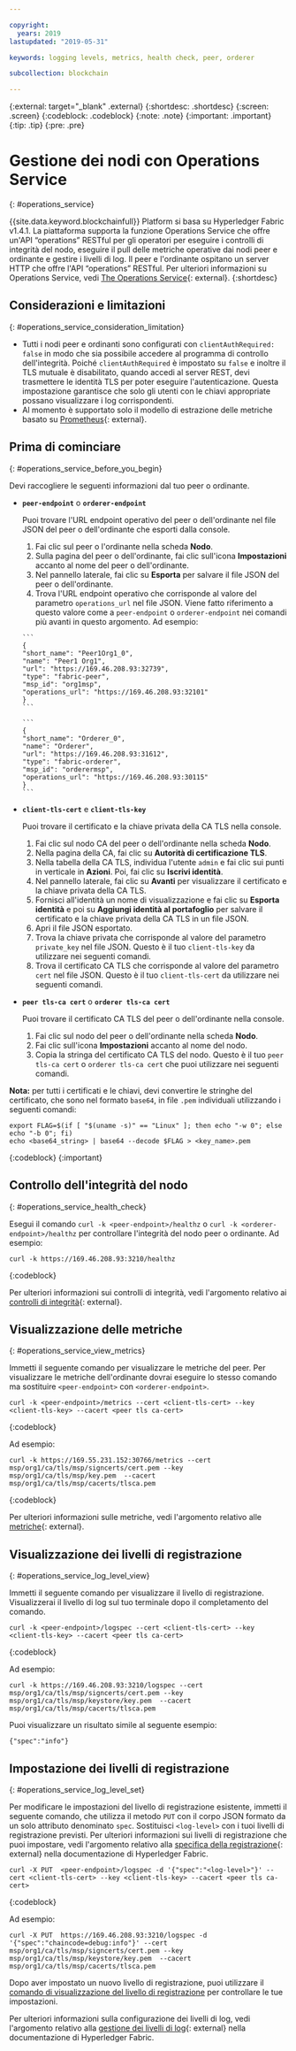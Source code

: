 ```yaml
---

copyright:
  years: 2019
lastupdated: "2019-05-31"

keywords: logging levels, metrics, health check, peer, orderer

subcollection: blockchain

---
```


{:external: target="_blank" .external}
{:shortdesc: .shortdesc}
{:screen: .screen}
{:codeblock: .codeblock}
{:note: .note}
{:important: .important}
{:tip: .tip}
{:pre: .pre}

# Gestione dei nodi con Operations Service
{: #operations_service}

{{site.data.keyword.blockchainfull}} Platform si basa su Hyperledger Fabric v1.4.1. La piattaforma supporta la funzione Operations Service che offre un'API “operations” RESTful per gli operatori per eseguire i controlli di integrità del nodo, eseguire il pull delle metriche operative dai nodi peer e ordinante e gestire i livelli di log. Il peer e l'ordinante ospitano un server HTTP che offre l'API “operations” RESTful.  Per ulteriori informazioni su Operations Service, vedi [The Operations Service](https://hyperledger-fabric.readthedocs.io/en/release-1.4/operations_service.html){: external}.
{:shortdesc}


## Considerazioni e limitazioni
{: #operations_service_consideration_limitation}

- Tutti i nodi peer e ordinanti sono configurati con `clientAuthRequired: false` in modo che sia possibile accedere al programma di controllo dell'integrità. Poiché `clientAuthRequired` è impostato su `false` e inoltre il TLS mutuale è disabilitato, quando accedi al server REST, devi trasmettere le identità TLS per poter eseguire l'autenticazione. Questa impostazione garantisce che solo gli utenti con le chiavi appropriate possano visualizzare i log corrispondenti.
- Al momento è supportato solo il modello di estrazione delle metriche basato su [Prometheus](https://hyperledger-fabric.readthedocs.io/en/release-1.4/operations_service.html#prometheus){: external}.

## Prima di cominciare
{: #operations_service_before_you_begin}

Devi raccogliere le seguenti informazioni dal tuo peer o ordinante.

- **`peer-endpoint`** o **`orderer-endpoint`**

  Puoi trovare l'URL endpoint operativo del peer o dell'ordinante nel file JSON del peer o dell'ordinante che esporti dalla console.

    1. Fai clic sul peer o l'ordinante nella scheda **Nodo**.
    2. Sulla pagina del peer o dell'ordinante, fai clic sull'icona **Impostazioni** accanto al nome del peer o dell'ordinante.
    3. Nel pannello laterale, fai clic su **Esporta** per salvare il file JSON del peer o dell'ordinante.
    4. Trova l'URL endpoint operativo che corrisponde al valore del parametro `operations_url` nel file JSON. Viene fatto riferimento a questo valore come a `peer-endpoint` o `orderer-endpoint` nei comandi più avanti in questo argomento. Ad esempio:

      ```
      {
      "short_name": "Peer1Org1_0",
      "name": "Peer1 Org1",
      "url": "https://169.46.208.93:32739",
      "type": "fabric-peer",
      "msp_id": "org1msp",
      "operations_url": "https://169.46.208.93:32101"
      }
      ```

      ```
      {
      "short_name": "Orderer_0",
      "name": "Orderer",
      "url": "https://169.46.208.93:31612",
      "type": "fabric-orderer",
      "msp_id": "orderermsp",
      "operations_url": "https://169.46.208.93:30115"
      }
      ```

- **`client-tls-cert`** e **`client-tls-key`**

  Puoi trovare il certificato e la chiave privata della CA TLS nella console.

  1. Fai clic sul nodo CA del peer o dell'ordinante nella scheda **Nodo**.
  2. Nella pagina della CA, fai clic su **Autorità di certificazione TLS**.
  3. Nella tabella della CA TLS, individua l'utente `admin` e fai clic sui punti in verticale in **Azioni**. Poi, fai clic su **Iscrivi identità**.
  4. Nel pannello laterale, fai clic su **Avanti** per visualizzare il certificato e la chiave privata della CA TLS.
  5. Fornisci all'identità un nome di visualizzazione e fai clic su **Esporta identità** e poi su **Aggiungi identità al portafoglio** per salvare il certificato e la chiave privata della CA TLS in un file JSON.
  6. Apri il file JSON esportato.
  7. Trova la chiave privata che corrisponde al valore del parametro `private_key` nel file JSON. Questo è il tuo `client-tls-key` da utilizzare nei seguenti comandi.
  8. Trova il certificato CA TLS che corrisponde al valore del parametro `cert` nel file JSON. Questo è il tuo `client-tls-cert` da utilizzare nei seguenti comandi.

- **`peer tls-ca cert`** o **`orderer tls-ca cert`**

  Puoi trovare il certificato CA TLS del peer o dell'ordinante nella console.

  1. Fai clic sul nodo del peer o dell'ordinante nella scheda **Nodo**.
  2. Fai clic sull'icona **Impostazioni** accanto al nome del nodo.
  3. Copia la stringa del certificato CA TLS del nodo. Questo è il tuo `peer tls-ca cert` o `orderer tls-ca cert` che puoi utilizzare nei seguenti comandi.

**Nota:** per tutti i certificati e le chiavi, devi convertire le stringhe del certificato, che sono nel formato `base64`, in file `.pem` individuali utilizzando i seguenti comandi:
  ```
  export FLAG=$(if [ "$(uname -s)" == "Linux" ]; then echo "-w 0"; else echo "-b 0"; fi)
  echo <base64_string> | base64 --decode $FLAG > <key_name>.pem
  ```
  {:codeblock}
{:important}


## Controllo dell'integrità del nodo
{: #operations_service_health_check}

Esegui il comando `curl -k <peer-endpoint>/healthz` o `curl -k <orderer-endpoint>/healthz` per controllare l'integrità del nodo peer o ordinante. Ad esempio:

```
curl -k https://169.46.208.93:3210/healthz
```
{:codeblock}

Per ulteriori informazioni sui controlli di integrità, vedi l'argomento relativo ai [controlli di integrità](https://hyperledger-fabric.readthedocs.io/en/release-1.4/operations_service.html#health-checks){: external}.


## Visualizzazione delle metriche
{: #operations_service_view_metrics}

Immetti il seguente comando per visualizzare le metriche del peer. Per visualizzare le metriche dell'ordinante dovrai eseguire lo stesso comando ma sostituire `<peer-endpoint>` con `<orderer-endpoint>`.

```
curl -k <peer-endpoint>/metrics --cert <client-tls-cert> --key <client-tls-key> --cacert <peer tls ca-cert>
```
{:codeblock}

Ad esempio:

```
curl -k https://169.55.231.152:30766/metrics --cert msp/org1/ca/tls/msp/signcerts/cert.pem --key msp/org1/ca/tls/msp/key.pem  --cacert msp/org1/ca/tls/msp/cacerts/tlsca.pem
```
{:codeblock}


Per ulteriori informazioni sulle metriche, vedi l'argomento relativo alle [metriche](https://hyperledger-fabric.readthedocs.io/en/release-1.4/operations_service.html#metrics){: external}.


## Visualizzazione dei livelli di registrazione
{: #operations_service_log_level_view}

Immetti il seguente comando per visualizzare il livello di registrazione. Visualizzerai il livello di log sul tuo terminale dopo il completamento del comando.

```
curl -k <peer-endpoint>/logspec --cert <client-tls-cert> --key <client-tls-key> --cacert <peer tls ca-cert>
```
{:codeblock}

Ad esempio:
```
curl -k https://169.46.208.93:3210/logspec --cert msp/org1/ca/tls/msp/signcerts/cert.pem --key msp/org1/ca/tls/msp/keystore/key.pem  --cacert msp/org1/ca/tls/msp/cacerts/tlsca.pem
```

<!--
```
curl https://169.46.208.93:3210/logspec --cert temp/1mycluster-test-32240/msp/org1/ca/tls/msp/signcerts/cert.pem --key temp/1mycluster-test-32240/msp/org1/ca/tls/msp/keystore/3fb20abb935f88b83a8da68317a44a4fa0953d7ec6d06bb19a6fc3979a603095_sk  --cacert temp/1mycluster-test-32240/msp/org1/ca/tls/msp/cacerts/169-55-231-152-30021-tlsca.pem
```
-->

Puoi visualizzare un risultato simile al seguente esempio:

```
{"spec":"info"}
```

## Impostazione dei livelli di registrazione
{: #operations_service_log_level_set}

Per modificare le impostazioni del livello di registrazione esistente, immetti il seguente comando, che utilizza il metodo `PUT` con il corpo JSON formato da un solo attributo denominato `spec`. Sostituisci `<log-level>` con i tuoi livelli di registrazione previsti. Per ulteriori informazioni sui livelli di registrazione che puoi impostare, vedi l'argomento relativo alla [specifica della registrazione](https://hyperledger-fabric.readthedocs.io/en/release-1.4/logging-control.html#logging-specification){: external} nella documentazione di Hyperledger Fabric.

```
curl -X PUT  <peer-endpoint>/logspec -d '{"spec":"<log-level>"}' --cert <client-tls-cert> --key <client-tls-key> --cacert <peer tls ca-cert>
```
{:codeblock}

Ad esempio:
```
curl -X PUT  https://169.46.208.93:3210/logspec -d '{"spec":"chaincode=debug:info"}' --cert msp/org1/ca/tls/msp/signcerts/cert.pem --key msp/org1/ca/tls/msp/keystore/key.pem  --cacert msp/org1/ca/tls/msp/cacerts/tlsca.pem
```

Dopo aver impostato un nuovo livello di registrazione, puoi utilizzare il [comando di visualizzazione del livello di registrazione](#operations_service_log_level_view) per controllare le tue impostazioni.

<!--
```
curl -X PUT  https://169.46.208.93:3210/logspec -d '{"spec":"chaincode=debug:info"}' --cert temp/1mycluster-test-32240/msp/org1/ca/tls/msp/signcerts/cert.pem --key temp/1mycluster-test-32240/msp/org1/ca/tls/msp/keystore/3fb20abb935f88b83a8da68317a44a4fa0953d7ec6d06bb19a6fc3979a603095_sk  --cacert temp/1mycluster-test-32240/msp/org1/ca/tls/msp/cacerts/169-55-231-152-30021-tlsca.pem
```
-->

Per ulteriori informazioni sulla configurazione dei livelli di log, vedi l'argomento relativo alla [gestione dei livelli di log](https://hyperledger-fabric.readthedocs.io/en/release-1.4/operations_service.html#log-level-management){: external} nella documentazione di Hyperledger Fabric.
